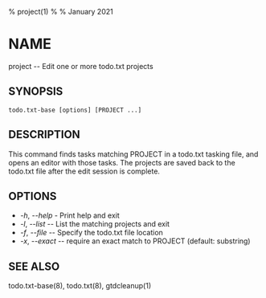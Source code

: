 % project(1)
%
% January 2021

# NAME

project -- Edit one or more todo.txt projects

## SYNOPSIS

`todo.txt-base [options] [PROJECT ...]`

## DESCRIPTION

This command finds tasks matching PROJECT in a todo.txt tasking file, and opens
an editor with those tasks. The projects are saved back to the todo.txt file
after the edit session is complete.

## OPTIONS
  * _-h_, _--help_ - Print help and exit
  * _-l_, _--list_ -- List the matching projects and exit
  * _-f_, _--file_ -- Specify the todo.txt file location
  * _-x_, _--exact_ -- require an exact match to PROJECT (default: substring)

## SEE ALSO

todo.txt-base(8), todo.txt(8), gtdcleanup(1)
